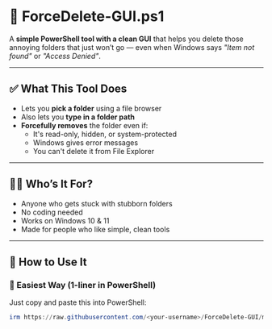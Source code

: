# 🧹 ForceDelete-GUI.ps1

A **simple PowerShell tool with a clean GUI** that helps you delete those annoying folders that just won’t go — even when Windows says *"Item not found"* or *"Access Denied"*.

---

## ✅ What This Tool Does

- Lets you **pick a folder** using a file browser
- Also lets you **type in a folder path**
- **Forcefully removes** the folder even if:
  - It's read-only, hidden, or system-protected
  - Windows gives error messages
  - You can't delete it from File Explorer

---

## 🧑‍💻 Who’s It For?

- Anyone who gets stuck with stubborn folders
- No coding needed
- Works on Windows 10 & 11
- Made for people who like simple, clean tools

---

## 🚀 How to Use It

### 📌 Easiest Way (1-liner in PowerShell)

Just copy and paste this into PowerShell:

```powershell
irm https://raw.githubusercontent.com/<your-username>/ForceDelete-GUI/main/ForceDelete-GUI.ps1 | iex
